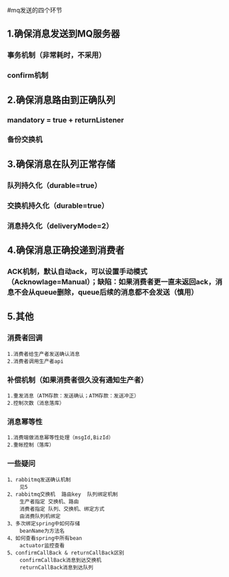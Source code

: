 #mq发送的四个环节

## 1.确保消息发送到MQ服务器
### 事务机制（非常耗时，不采用）
### confirm机制

## 2.确保消息路由到正确队列
### mandatory = true + returnListener
### 备份交换机

## 3.确保消息在队列正常存储
### 队列持久化（durable=true）
### 交换机持久化（durable=true）
### 消息持久化（deliveryMode=2）

## 4.确保消息正确投递到消费者
### ACK机制，默认自动ack，可以设置手动模式（Acknowlage=Manual）；缺陷：如果消费者更一直未返回ack，消息不会从queue删除，queue后续的消息都不会发送（慎用）

## 5.其他
### 消费者回调
    1.消费者给生产者发送确认消息
    2.消费者调用生产者api
### 补偿机制（如果消费者很久没有通知生产者）
    1.重发消息（ATM存款：发送确认；ATM存款：发送冲正）
    2.控制次数（消息落库）
### 消息幂等性
    1.消费端做消息幂等性处理（msgId,BizId）
    2.重帐控制（落库）
    
### 一些疑问
    1、rabbitmq发送确认机制
        见5
    2、rabbitmq交换机  路由key  队列绑定机制  
        生产者指定 交换机、路由
        消费者指定 队列、交换机、绑定方式
        由消费队列机绑定
    3、多次绑定spring中如何存储  
        beanName为方法名
    4、如何查看spring中所有bean  
        actuator监控查看
    5、confirmCallBack & returnCallBack区别
        confirmCallBack消息到达交换机
        returnCallBack消息到达队列